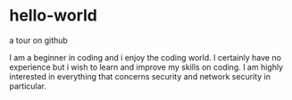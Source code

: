 # hello-world
a tour on github


I am a beginner in coding and i enjoy the coding world.
I certainly have no experience but i wish to learn and improve my skills on coding.
I am highly interested in everything that concerns security and network security in particular.
